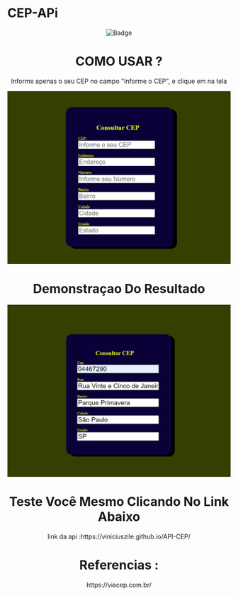 # CEP-APi

<div align="center">
  
![Badge](https://img.shields.io/badge/JavaScript-323330?style=for-the-badge&logo=javascript&logoColor=F7DF1E)
  
<div align="center"><div align="center"><div align="center">


<h1 align="center"> COMO USAR ? </h1>

<P align="center">Informe apenas o seu CEP no campo "Informe o CEP", e clique em na tela</P>

<img align="center" src="https://raw.githubusercontent.com/viniciuszile/API-CEP/main/images/cep1.PNG" >

<h1 align="center"> Demonstraçao Do Resultado </h1>

<img align="center" src="https://raw.githubusercontent.com/viniciuszile/API-CEP/main/images/cep2.PNG" >

<div align="center">
<h1> Teste Você Mesmo Clicando No Link Abaixo </h1>
link da api :https://viniciuszile.github.io/API-CEP/
<div align="center">
  
<div aling="center">
<h1> Referencias : </h1>
<p>  https://viacep.com.br/ </p>
</div>
